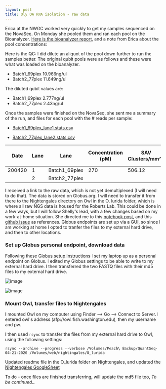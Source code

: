 ```yaml
---
layout: post
title: Oly OA RNA isolation - raw data 
--- 
```


Erica at the NWGC worked very quickly to get my samples sequenced on the NovaSeq. On Monday she pooled them and ran each pool on the Bioanalyzer. [Here is the bioanalyzer report](https://github.com/fish546-2018/laura-quantseq/blob/master/data/library-prep/Sequencing-pool-QC_High%20Sensitivity%20DNA%20Assay_DE72902247_2020-04-20_12-02-44.pdf), and a note from Erica about the pool concentrations: 

Here is the QC: I did dilute an aliquot of the pool down further to run the samples better.  The original qubit pools were as follows and these were what was loaded on the bioanalyzer.
  - Batch1_69plex	10.966ng/ul  
  - Batch2_77plex	11.649ng/ul  

The diluted qubit values are:
  - Batch1_69plex	2.777ng/ul  
  - Batch2_77plex	2.43ng/ul  

Once the samples were finished on the NovaSeq, she sent me a summary of the run, and files for each pool with the # reads per sample: 

  - [Batch1_69plex_lane1.stats.csv](https://github.com/fish546-2018/laura-quantseq/blob/master/data/2020-QuantSeq/Batch1_69plex_lane1.stats.csv)  

  - [Batch2_77plex_lane2.stats.csv](https://github.com/fish546-2018/laura-quantseq/blob/master/data/2020-QuantSeq/Batch2_77plex_lane2.stats.csv)  

Date | Lane | Lane | Concentration (pM) | SAV Clusters/mm^2 | % Clusters PF | Overall Q30 | Read 1 Q30
-- | -- | -- | -- | -- | -- | -- | --
200420 | 1 | Batch1_69plex | 270 | 506.12 | 79.29 | 89.73 | 88.93
  | 2 | Batch2_77plex

I received a link to the raw data, which is not yet demultiplexed (I will need to do that). The data is stored on Globus.org. I will need to transfer it from there to the Nightengales directory on Owl in the O. lurida folder, which is where all raw NGS data is housed for the Roberts Lab. This could be done in a few ways, but I will follow Shelly's lead, with a few changes based on my work-at-home situation. She directed me to this [notebook post](https://shellytrigg.github.io/130th-post/), and this [github issue](https://github.com/RobertsLab/resources/issues/713) as references. Globus endpoints are set up via a GUI, so since I am working at home I opted to tranfer the files to my external hard drive, and then to other locations.  

### Set up Globus personal endpoint, download data 

Following these [Globus setup instructions](https://docs.globus.org/how-to/get-started/) I set my laptop up as a personal endpoint on Globus. I edited my Globus settings to be able to write to my external hard drive. I then transferred the two FASTQ files with their md5 files to my external hard drive. 

![image](https://user-images.githubusercontent.com/17264765/80173043-7a863280-85a3-11ea-9695-19e6830148bc.png)

![image](https://user-images.githubusercontent.com/17264765/80173099-a30e2c80-85a3-11ea-8bb4-ef5ce2bf7fc9.png)

### Mount Owl, transfer files to Nightengales 

I mounted Owl on my computer using Finder --> Go --> Connect to Server.  I entered owl's address (afp://owl.fish.washington.edu), then my username and pw. 

I then used `rsync` to transfer the files from my external hard drive to Owl, using the following settings: 

`rsync --archive --progress --verbose /Volumes/Peach\ Backup/QuantSeq-04-21-2020 /Volumes/web/nightingales/O_lurida` 

Updated readme file in the O_lurida folder on Nightengales, and updated the [Nightengales GoogleSheet](https://docs.google.com/spreadsheets/d/1_XqIOPVHSBVGscnjzDSWUeRL7HUHXfaHxVzec-I-8Xk/edit) 

To do - once files are finished transferring, will update the md5 file too, _To be continued..._ 
